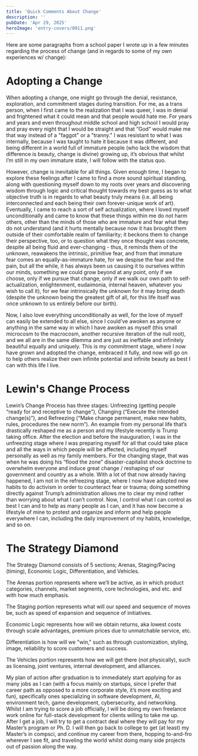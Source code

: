 ```yaml
---
title: 'Quick Comments About Change'
description: ''
pubDate: 'Apr 29, 2025'
heroImage: 'entry-covers/0011.png'
---
```


Here are some paragraphs from a school paper I wrote up in a few minutes regarding the process of change (and in regards to some of my own experiences w/ change):

# Adopting a Change
When adopting a change, one might go through the denial, resistance, exploration, and commitment stages during transition. For me, as a trans person, when I first came to the realization that I was queer, I was in denial and frightened what it could mean and that people would hate me. For years and years and even throughout middle school and high school I would pray and pray every night that I would be straight and that “God” would make me that way instead of a "faggot" or a "tranny." I was resistant to what I was internally, because I was taught to hate it because it was different, and being different in a world full of immature people (who lack the wisdom that difference is beauty, change is divine) growing up, it’s obvious that whilst I’m still in my own immature state, I will follow with the status quo. 

However, change is inevitable for all things. Given enough time, I began to explore these feelings after I came to find a more sound spiritual standing, along with questioning myself down to my roots over years and discovering wisdom through logic and critical thought towards my best guess as to what objective truth is in regards to what beauty truly means (i.e. all being interconnected and each being their own forever-unique work of art). Eventually, I came to reach a sort of self actualization, where I loved myself unconditionally and came to know that these things within me do not harm others, other than the minds of those who are immature and fear what they do not understand (and it hurts mentally because now it has brought them outside of their comfortable realm of familiarity; it beckons them to change their perspective, too, or to question what they once thought was concrete, despite all being fluid and ever-changing - thus, it reminds them of the unknown, reawakens the intrinsic, primitive fear, and from that immature fear comes an equally-as-immature hate, for we despise the fear and the pain, but all the while, it has always been us causing it to ourselves within our minds, something we could grow beyond at any point, only if we choose, only if we pursue that change, only if we walk our own path to self-actualization, enlightenment, eudaimonia, internal heaven, whatever you wish to call it), for we fear intrinsically the unknown for it may bring death (despite the unknown being the greatest gift of all, for this life itself was once unknown to us entirely before our birth). 

Now, I also love everything unconditionally as well, for the love of myself can easily be extended to all else, since I could’ve awoken as anyone or anything in the same way in which I have awoken as myself (this small microcosm to the macrocosm, another recursive iteration of the null root), and we all are in the same dilemma and are just as ineffable and infinitely beautiful equally and uniquely. This is my commitment stage, where I now have grown and adopted the change, embraced it fully, and now will go on to help others realize their own infinite potential and infinite beauty as best I can with this life I live.

# Lewin's Change Process
Lewin’s Change Process has three stages: Unfreezing (getting people “ready for and receptive to change”), Changing (“Execute the intended change(s)”), and Refreezing (“Make change permanent, make new habits, rules, procedures the new norm”). An example from my personal life that’s drastically reshaped me as a person and my lifestyle recently is Trump taking office. After the election and before the inauguration, I was in the unfreezing stage where I was preparing myself for all that could take place and all the ways in which people will be affected, including myself personally as well as my family members. For the changing stage, that was when he was doing his “flood the zone” disaster-capitalist shock doctrine to overwhelm everyone and induce great change / reshaping of our government and country as a whole. With a lot of that now already having happened, I am not in the refreezing stage, where I now have adopted new habits to do activism in order to counteract fear or trauma; doing something directly against Trump’s administration allows me to clear my mind rather than worrying about what I can’t control. Now, I control what I can control as best I can and to help as many people as I can, and it has now become a lifestyle of mine to protest and organize and inform and help people everywhere I can, including the daily improvement of my habits, knowledge, and so on.

# The Strategy Diamond
The Strategy Diamond consists of 5 sections; Arenas, Staging/Pacing (timing), Economic Logic, Differentiation, and Vehicles. 

The Arenas portion represents where we’ll be active, as in which product categories, channels, market segments, core technologies, and etc. and with how much emphasis. 

The Staging portion represents what will our speed and sequence of moves be, such as speed of expansion and sequence of initiatives. 

Economic Logic represents how will we obtain returns, aka lowest costs through scale advantages, premium prices due to unmatchable service, etc. 

Differentiation is how will we "win," such as through customization, styling, image, reliability to score customers and success. 

The Vehicles portion represents how we will get there (not physically), such as licensing, joint ventures, internal development, and alliances. 

My plan of action after graduation is to immediately start applying for as many jobs as I can (with a focus mainly on startups, since I prefer that career path as opposed to a more corporate style, it’s more exciting and fun), specifically ones specializing in software development, AI, environment tech, game development, cybersecurity, and networking. Whilst I am trying to score a job officially, I will be doing my own freelance work online for full-stack development for clients willing to take me up. After I get a job, I will try to get a contract deal where they will pay for my Master’s program or Ph. D. I will then go back to college to get (at least) my Master’s in compsci, and continue my career from there, hopping to-and-fro wherever I see fit, and traveling the world whilst doing many side projects out of passion along the way.
